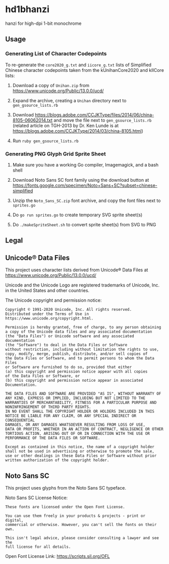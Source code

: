 # hd1bhanzi
hanzi for high-dpi 1-bit monochrome

## Usage

### Generating List of Character Codepoints

To re-generate the `core2020_g.txt` and `iicore_g.txt` lists of Simplified Chinese
character codepoints taken from the kUnihanCore2020 and kIICore lists:

1. Download a copy of `Unihan.zip` from https://www.unicode.org/Public/13.0.0/ucd/

2. Expand the archive, creating a `Unihan` directory next to `gen_gsource_lists.rb`

3. Download https://blogs.adobe.com/CCJKType/files/2014/06/china-8105-06062014.txt
   and move the file next to `gen_gsource_lists.rb` (related article on TGH-2013 by
   Dr. Ken Lunde is at https://blogs.adobe.com/CCJKType/2014/03/china-8105.html)

3. Run `ruby gen_gsource_lists.rb`


### Generating PNG Glyph Grid Sprite Sheet

1. Make sure you have a working Go compiler, Imagemagick, and a bash shell

2. Download Noto Sans SC font family using the download button at
   https://fonts.google.com/specimen/Noto+Sans+SC?subset=chinese-simplified

3. Unzip the `Noto_Sans_SC.zip` font archive, and copy the font files next to
   `sprites.go`

4. Do `go run sprites.go` to create temporary SVG sprite sheet(s)

5. Do `./makeSpriteSheet.sh` to convert sprite sheet(s) from SVG to PNG


## Legal

## Unicode® Data Files

This project uses character lists derived from Unicode® Data Files at
https://www.unicode.org/Public/13.0.0/ucd/

Unicode and the Unicode Logo are registered trademarks of Unicode, Inc. in the
United States and other countries.

The Unicode copyright and permission notice:

```
Copyright © 1991-2020 Unicode, Inc. All rights reserved.
Distributed under the Terms of Use in https://www.unicode.org/copyright.html.

Permission is hereby granted, free of charge, to any person obtaining
a copy of the Unicode data files and any associated documentation
(the "Data Files") or Unicode software and any associated documentation
(the "Software") to deal in the Data Files or Software
without restriction, including without limitation the rights to use,
copy, modify, merge, publish, distribute, and/or sell copies of
the Data Files or Software, and to permit persons to whom the Data Files
or Software are furnished to do so, provided that either
(a) this copyright and permission notice appear with all copies
of the Data Files or Software, or
(b) this copyright and permission notice appear in associated
Documentation.

THE DATA FILES AND SOFTWARE ARE PROVIDED "AS IS", WITHOUT WARRANTY OF
ANY KIND, EXPRESS OR IMPLIED, INCLUDING BUT NOT LIMITED TO THE
WARRANTIES OF MERCHANTABILITY, FITNESS FOR A PARTICULAR PURPOSE AND
NONINFRINGEMENT OF THIRD PARTY RIGHTS.
IN NO EVENT SHALL THE COPYRIGHT HOLDER OR HOLDERS INCLUDED IN THIS
NOTICE BE LIABLE FOR ANY CLAIM, OR ANY SPECIAL INDIRECT OR CONSEQUENTIAL
DAMAGES, OR ANY DAMAGES WHATSOEVER RESULTING FROM LOSS OF USE,
DATA OR PROFITS, WHETHER IN AN ACTION OF CONTRACT, NEGLIGENCE OR OTHER
TORTIOUS ACTION, ARISING OUT OF OR IN CONNECTION WITH THE USE OR
PERFORMANCE OF THE DATA FILES OR SOFTWARE.

Except as contained in this notice, the name of a copyright holder
shall not be used in advertising or otherwise to promote the sale,
use or other dealings in these Data Files or Software without prior
written authorization of the copyright holder.
```


## Noto Sans SC

This project uses glyphs from the Noto Sans SC typeface.

Noto Sans SC License Notice:
```
These fonts are licensed under the Open Font License.

You can use them freely in your products & projects - print or digital,
commercial or otherwise. However, you can't sell the fonts on their own.

This isn't legal advice, please consider consulting a lawyer and see the
full license for all details.
```
Open Font License Link: https://scripts.sil.org/OFL

